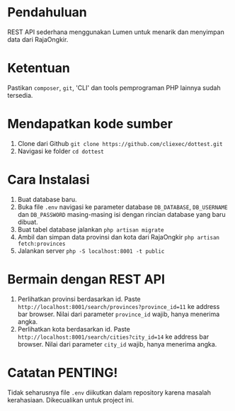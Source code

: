 # Pendahuluan

REST API sederhana menggunakan Lumen untuk menarik dan menyimpan data dari RajaOngkir.

# Ketentuan

Pastikan `composer`, `git`, 'CLI' dan tools pemprograman PHP lainnya sudah tersedia.

# Mendapatkan kode sumber

1. Clone dari Github `git clone https://github.com/cliexec/dottest.git`
2. Navigasi ke folder `cd dottest`

# Cara Instalasi

1. Buat database baru.
2. Buka file `.env` navigasi ke parameter database `DB_DATABASE`, `DB_USERNAME` dan `DB_PASSWORD` masing-masing isi dengan rincian database yang baru dibuat.
3. Buat tabel database jalankan `php artisan migrate`
4. Ambil dan simpan data provinsi dan kota dari RajaOngkir `php artisan fetch:provinces`
5. Jalankan server `php -S localhost:8001 -t public`

# Bermain dengan REST API

1. Perlihatkan provinsi berdasarkan id. Paste `http://localhost:8001/search/provinces?province_id=11` ke address bar browser. Nilai dari parameter `province_id` wajib, hanya menerima angka.
2. Perlihatkan kota berdasarkan id. Paste `http://localhost:8001/search/cities?city_id=14` ke address bar browser. Nilai dari parameter `city_id` wajib, hanya menerima angka.

# Catatan PENTING!

Tidak seharusnya file `.env` diikutkan dalam repository karena masalah kerahasiaan. Dikecualikan untuk project ini.